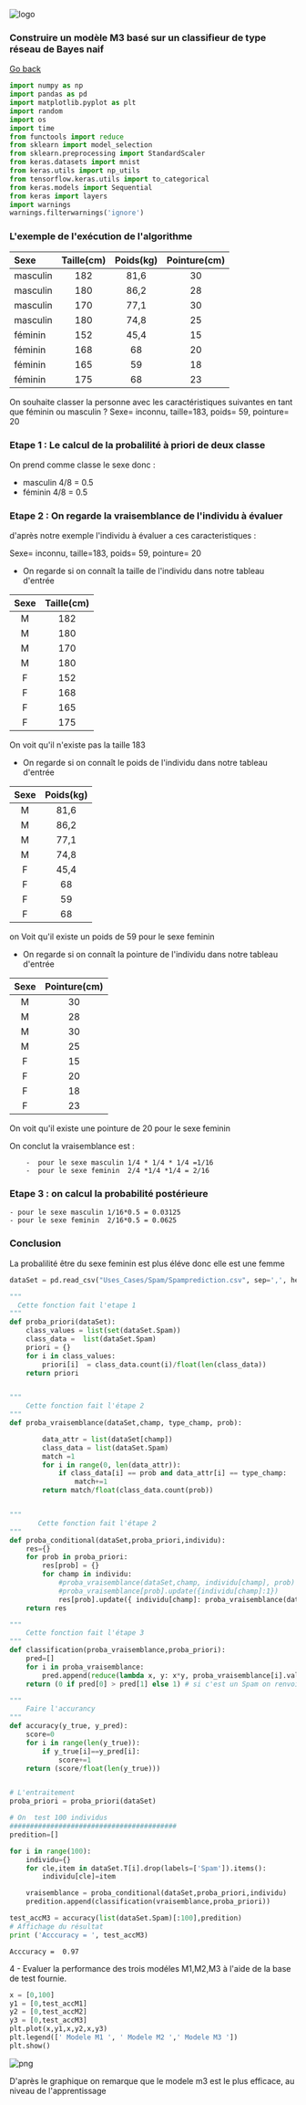![logo](/gitlog.jpeg)



###  Construire un modèle M3 basé sur un classifieur de type réseau de Bayes naif


[Go back](https://claudio-a.netlify.app/works/go/)

```python
import numpy as np
import pandas as pd
import matplotlib.pyplot as plt
import random
import os
import time
from functools import reduce
from sklearn import model_selection
from sklearn.preprocessing import StandardScaler
from keras.datasets import mnist
from keras.utils import np_utils
from tensorflow.keras.utils import to_categorical
from keras.models import Sequential
from keras import layers
import warnings
warnings.filterwarnings('ignore')
```



###  L'exemple de l'exécution de l'algorithme



|Sexe         | Taille(cm)  | Poids(kg)      |  Pointure(cm) |
|:------------|:-----------:|:--------------:|:-------------:|
|masculin     | 182         |    81,6        | 30            |
|masculin     | 180         |    86,2        | 28            |
|masculin     | 170         |    77,1        | 30            |
|masculin     | 180         |    74,8        | 25            |
|féminin      | 152         |    45,4        | 15            |
|féminin      | 168         |    68          | 20            |
|féminin      | 165         |    59          | 18            |
|féminin      | 175         |    68          | 23            |


On souhaite classer la personne avec les caractéristiques suivantes en tant que féminin ou
masculin ?
Sexe= inconnu, taille=183, poids= 59, pointure= 20

### Etape 1 : Le calcul de la probalilité à priori de deux classe
On prend comme classe le sexe donc :
- masculin 4/8 = 0.5
- féminin 4/8  = 0.5

### Etape 2 :  On regarde la vraisemblance de l'individu à évaluer

d'après notre exemple l'individu à évaluer a ces caracteristiques :

Sexe= inconnu, taille=183, poids= 59, pointure= 20

 - On regarde si on connaît la taille de l'individu dans notre tableau d'entrée



|Sexe|   Taille(cm)|
|:--:|:-----------:|
| M  | 182         |
| M  |180          |
| M  |170          |
| M  |180          |
| F  |152          |
| F  |168          |
| F  |165          |
| F  |175          |



On voit qu'il n'existe pas la taille 183

 - On regarde si on connaît le poids de l'individu dans notre tableau d'entrée



|Sexe| Poids(kg)      |
|:--:|:--------------:|
| M  |   81,6         |
| M  |   86,2         |
| M  |   77,1         |
| M  |   74,8         |
| F  |   45,4         |
| F  |   68           |
| F  |   59           |
| F  |   68           |


on Voit qu'il existe un poids de 59 pour le sexe feminin


 - On regarde si on connaît la pointure de l'individu dans notre tableau d'entrée



|Sexe|  Pointure(cm) |
|:--:|:-------------:|
| M  | 30            |
| M  | 28            |
| M  | 30            |
| M  | 25            |
| F  | 15            |
| F  | 20            |
| F  | 18            |
| F  | 23            |


On voit qu'il existe une pointure de 20 pour le sexe feminin


On conclut la vraisemblance est :

        -  pour le sexe masculin 1/4 * 1/4 * 1/4 =1/16
        -  pour le sexe feminin  2/4 *1/4 *1/4 = 2/16


### Etape 3 : on calcul la  probabilité postérieure

    - pour le sexe masculin 1/16*0.5 = 0.03125
    - pour le sexe feminin  2/16*0.5 = 0.0625

### Conclusion
  La probalilité être du sexe feminin est plus éléve donc elle est une femme





```python
dataSet = pd.read_csv("Uses_Cases/Spam/Spamprediction.csv", sep=',', header =(0))

"""
  Cette fonction fait l'etape 1
"""
def proba_priori(dataSet):
    class_values = list(set(dataSet.Spam))
    class_data =  list(dataSet.Spam)
    priori = {}
    for i in class_values:
        priori[i]  = class_data.count(i)/float(len(class_data))
    return priori


"""
    Cette fonction fait l'étape 2
"""
def proba_vraisemblance(dataSet,champ, type_champ, prob):

        data_attr = list(dataSet[champ])
        class_data = list(dataSet.Spam)
        match =1
        for i in range(0, len(data_attr)):
            if class_data[i] == prob and data_attr[i] == type_champ:
                match+=1
        return match/float(class_data.count(prob))


"""
       Cette fonction fait l'étape 2
"""
def proba_conditional(dataSet,proba_priori,individu):
    res={}
    for prob in proba_priori:
        res[prob] = {}
        for champ in individu:
            #proba_vraisemblance(dataSet,champ, individu[champ], prob)
            #proba_vraisemblance[prob].update({individu[champ]:1})
            res[prob].update({ individu[champ]: proba_vraisemblance(dataSet,champ, individu[champ], prob)})
    return res

"""
    Cette fonction fait l'étape 3
"""
def classification(proba_vraisemblance,proba_priori):
    pred=[]
    for i in proba_vraisemblance:
        pred.append(reduce(lambda x, y: x*y, proba_vraisemblance[i].values())*proba_priori[i])
    return (0 if pred[0] > pred[1] else 1) # si c'est un Spam on renvoit 1 sinon 0

"""
    Faire l'accurancy
"""
def accuracy(y_true, y_pred):
    score=0
    for i in range(len(y_true)):
        if y_true[i]==y_pred[i]:
            score+=1
    return (score/float(len(y_true)))


# L'entraitement
proba_priori = proba_priori(dataSet)

# On  test 100 individus
#########################################
predition=[]

for i in range(100):
    individu={}
    for cle,item in dataSet.T[i].drop(labels=['Spam']).items():
        individu[cle]=item

    vraisemblance = proba_conditional(dataSet,proba_priori,individu)
    predition.append(classification(vraisemblance,proba_priori))

test_accM3 = accuracy(list(dataSet.Spam)[:100],predition)
# Affichage du résultat
print ('Acccuracy = ', test_accM3)
```

    Acccuracy =  0.97


4 - Evaluer la performance des trois modéles M1,M2,M3 à l'aide de la base de test fournie.


```python
x = [0,100]
y1 = [0,test_accM1]
y2 = [0,test_accM2]
y3 = [0,test_accM3]
plt.plot(x,y1,x,y2,x,y3)
plt.legend([' Modele M1 ', ' Modele M2 ',' Modele M3 '])
plt.show()
```



![png](/IA/output_31_0.png)



D'après le graphique on remarque que le modele m3 est le plus efficace, au niveau de l'apprentissage
